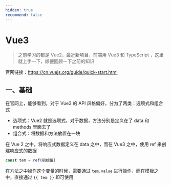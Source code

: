 ```yaml
---
hidden: true
recommend: false
---
```


# Vue3

> 之前学习的都是 Vue2，最近新项目，前端用 Vue3 和 TypeScript ，这里就上手一下，顺便回顾一下之前的知识

官网链接：https://cn.vuejs.org/guide/quick-start.html

## 一、基础

在官网上，能够看到，对于 Vue3 的 API 风格偏好，分为了两类：选项式和组合式

- 选项式：Vue2 就是选项式，对于数据，方法分别是定义在了 data 和 methods 里面去了
- 组合式：将数据和方法放置在一块

在 Vue 2 之中，将响应式数据定义在 data 之中，而在 Vue3 之中，使用 ref 来创建响应式的数据

```js
const tem = ref(初始值)
```

在方法之中操作这个变量的时候，需要通过 `tem.value`  进行操作，而在模板之中，直接通过  `{{ tem }}` 即可使用